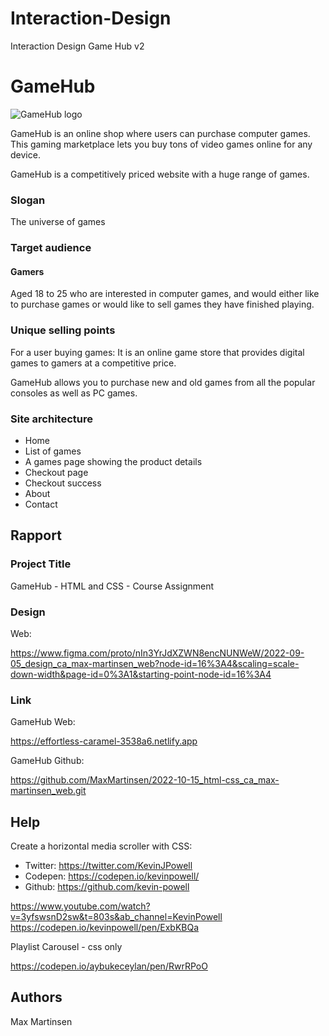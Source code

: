 # Interaction-Design

Interaction Design Game Hub v2

# GameHub

![GameHub logo](https://raw.githubusercontent.com/NoroffFEU/first-year-cross-course-assignment-brief-three/master/GameHub_Logo.png)

GameHub is an online shop where users can purchase computer games. This gaming marketplace lets you buy tons of video games online for any device.

GameHub is a competitively priced website with a huge range of games.

### Slogan

The universe of games

### Target audience

#### Gamers

Aged 18 to 25 who are interested in computer games, and would either like to purchase games or would like to sell games they have finished playing.

### Unique selling points

For a user buying games: It is an online game store that provides digital games to gamers at a competitive price.

GameHub allows you to purchase new and old games from all the popular consoles as well as PC games.

### Site architecture

- Home
- List of games
- A games page showing the product details
- Checkout page
- Checkout success
- About
- Contact

## Rapport

### Project Title

GameHub - HTML and CSS - Course Assignment

### Design

Web:

https://www.figma.com/proto/nIn3YrJdXZWN8encNUNWeW/2022-09-05_design_ca_max-martinsen_web?node-id=16%3A4&scaling=scale-down-width&page-id=0%3A1&starting-point-node-id=16%3A4

### Link

GameHub Web:

https://effortless-caramel-3538a6.netlify.app

GameHub Github:

https://github.com/MaxMartinsen/2022-10-15_html-css_ca_max-martinsen_web.git

## Help

Create a horizontal media scroller with CSS:

- Twitter: https://twitter.com/KevinJPowell
- Codepen: https://codepen.io/kevinpowell/
- Github: https://github.com/kevin-powell

https://www.youtube.com/watch?v=3yfswsnD2sw&t=803s&ab_channel=KevinPowell
https://codepen.io/kevinpowell/pen/ExbKBQa

Playlist Carousel - css only

https://codepen.io/aybukeceylan/pen/RwrRPoO

## Authors

Max Martinsen
